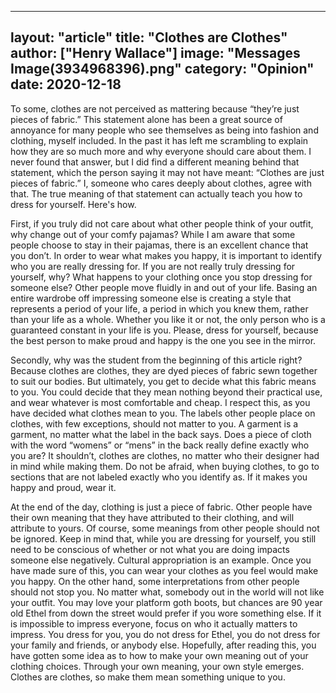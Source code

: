 
---
layout: "article"
title: "Clothes are Clothes"
author: ["Henry Wallace"]
image: "Messages Image(3934968396).png"
category: "Opinion"
date: 2020-12-18
---


To some, clothes are not perceived as mattering because “they’re just pieces of fabric.” This statement alone has been a great source of annoyance for many people who see themselves as being into fashion and clothing, myself included. In the past it has left me scrambling to explain how they are so much more and why everyone should care about them. I never found that answer, but I did find a different meaning behind that statement, which the person saying it may not have meant: “Clothes are just pieces of fabric.” I, someone who cares deeply about clothes, agree with that. The true meaning of that statement can actually teach you how to dress for yourself. Here's how.

First, if you truly did not care about what other people think of your outfit, why change out of your comfy pajamas? While I am aware that some people choose to stay in their pajamas, there is an excellent chance that you don’t. In order to wear what makes you happy, it is important to identify who you are really dressing for. If you are not really truly dressing for yourself, why? What happens to your clothing once you stop dressing for someone else? Other people move fluidly in and out of your life. Basing an entire wardrobe off impressing someone else is creating a style that represents a period of your life, a period in which you knew them, rather than your life as a whole. Whether you like it or not, the only person who is a guaranteed constant in your life is you. Please, dress for yourself, because the best person to make proud and happy is the one you see in the mirror.

Secondly, why was the student from the beginning of this article right? Because clothes are clothes, they are dyed pieces of fabric sewn together to suit our bodies. But ultimately, you get to decide what this fabric means to you. You could decide that they mean nothing beyond their practical use, and wear whatever is most comfortable and cheap. I respect this, as you have decided what clothes mean to you. The labels other people place on clothes, with few exceptions, should not matter to you. A garment is a garment, no matter what the label in the back says. Does a piece of cloth with the word “womens” or “mens” in the back really define exactly who you are? It shouldn’t, clothes are clothes, no matter who their designer had in mind while making them. Do not be afraid, when buying clothes, to go to sections that are not labeled exactly who you identify as. If it makes you happy and proud, wear it.

At the end of the day, clothing is just a piece of fabric. Other people have their own meaning that they have attributed to their clothing, and will attribute to yours. Of course, some meanings from other people should not be ignored. Keep in mind that, while you are dressing for yourself, you still need to be conscious of whether or not what you are doing impacts someone else negatively. Cultural appropriation is an example. Once you have made sure of this, you can wear your clothes as you feel would make you happy. On the other hand, some interpretations from other people should not stop you. No matter what, somebody out in the world will not like your outfit. You may love your platform goth boots, but chances are 90 year old Ethel from down the street would prefer if you wore something else. If it is impossible to impress everyone, focus on who it actually matters to impress. You dress for you, you do not dress for Ethel, you do not dress for your family and friends, or anybody else. Hopefully, after reading this, you have gotten some idea as to how to make your own meaning out of your clothing choices. Through your own meaning, your own style emerges. Clothes are clothes, so make them mean something unique to you.
